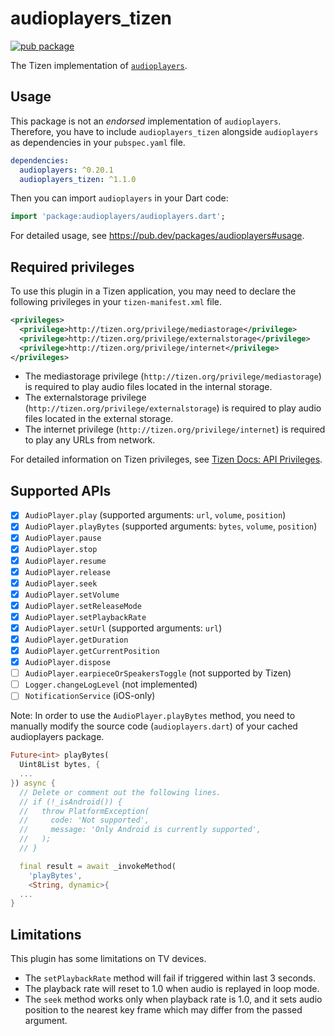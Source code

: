 # audioplayers_tizen

[![pub package](https://img.shields.io/pub/v/audioplayers_tizen.svg)](https://pub.dev/packages/audioplayers_tizen)

The Tizen implementation of [`audioplayers`](https://github.com/luanpotter/audioplayers).

## Usage

This package is not an _endorsed_ implementation of `audioplayers`. Therefore, you have to include `audioplayers_tizen` alongside `audioplayers` as dependencies in your `pubspec.yaml` file.

```yaml
dependencies:
  audioplayers: ^0.20.1
  audioplayers_tizen: ^1.1.0

```

Then you can import `audioplayers` in your Dart code:

```dart
import 'package:audioplayers/audioplayers.dart';
```

For detailed usage, see https://pub.dev/packages/audioplayers#usage.

## Required privileges

To use this plugin in a Tizen application, you may need to declare the following privileges in your `tizen-manifest.xml` file.

```xml
<privileges>
  <privilege>http://tizen.org/privilege/mediastorage</privilege>
  <privilege>http://tizen.org/privilege/externalstorage</privilege>
  <privilege>http://tizen.org/privilege/internet</privilege>
</privileges>
```

- The mediastorage privilege (`http://tizen.org/privilege/mediastorage`) is required to play audio files located in the internal storage.
- The externalstorage privilege (`http://tizen.org/privilege/externalstorage`) is required to play audio files located in the external storage.
- The internet privilege (`http://tizen.org/privilege/internet`) is required to play any URLs from network.

For detailed information on Tizen privileges, see [Tizen Docs: API Privileges](https://docs.tizen.org/application/dotnet/get-started/api-privileges).

## Supported APIs

- [x] `AudioPlayer.play` (supported arguments: `url`, `volume`, `position`)
- [x] `AudioPlayer.playBytes` (supported arguments: `bytes`, `volume`, `position`)
- [x] `AudioPlayer.pause`
- [x] `AudioPlayer.stop`
- [x] `AudioPlayer.resume`
- [x] `AudioPlayer.release`
- [x] `AudioPlayer.seek`
- [x] `AudioPlayer.setVolume`
- [x] `AudioPlayer.setReleaseMode`
- [x] `AudioPlayer.setPlaybackRate`
- [x] `AudioPlayer.setUrl` (supported arguments: `url`)
- [x] `AudioPlayer.getDuration`
- [x] `AudioPlayer.getCurrentPosition`
- [x] `AudioPlayer.dispose`
- [ ] `AudioPlayer.earpieceOrSpeakersToggle` (not supported by Tizen)
- [ ] `Logger.changeLogLevel` (not implemented)
- [ ] `NotificationService` (iOS-only)

Note: In order to use the `AudioPlayer.playBytes` method, you need to manually modify the source code (`audioplayers.dart`) of your cached audioplayers package.

```dart
Future<int> playBytes(
  Uint8List bytes, {
  ...
}) async {
  // Delete or comment out the following lines.
  // if (!_isAndroid()) {
  //   throw PlatformException(
  //     code: 'Not supported',
  //     message: 'Only Android is currently supported',
  //   );
  // }

  final result = await _invokeMethod(
    'playBytes',
    <String, dynamic>{
  ...
}
```

## Limitations

This plugin has some limitations on TV devices.

- The `setPlaybackRate` method will fail if triggered within last 3 seconds.
- The playback rate will reset to 1.0 when audio is replayed in loop mode.
- The `seek` method works only when playback rate is 1.0, and it sets audio position to the nearest key frame which may differ from the passed argument.
